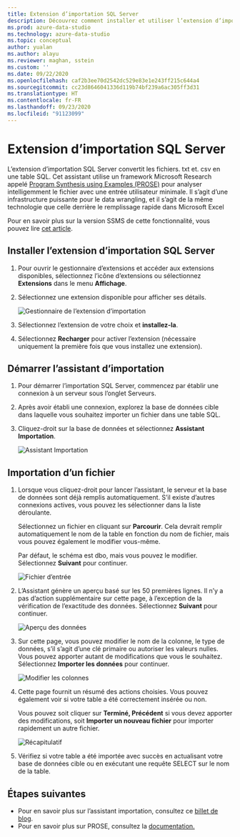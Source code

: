 ```yaml
---
title: Extension d’importation SQL Server
description: Découvrez comment installer et utiliser l’extension d’importation SQL Server pour Azure Data Studio, un assistant qui convertit les fichiers .txt et .csv en table SQL.
ms.prod: azure-data-studio
ms.technology: azure-data-studio
ms.topic: conceptual
author: yualan
ms.author: alayu
ms.reviewer: maghan, sstein
ms.custom: ''
ms.date: 09/22/2020
ms.openlocfilehash: caf2b3ee70d2542dc529e83e1e243ff215c644a4
ms.sourcegitcommit: cc23d8646041336d119b74bf239a6ac305ff3d31
ms.translationtype: HT
ms.contentlocale: fr-FR
ms.lasthandoff: 09/23/2020
ms.locfileid: "91123099"
---
```

# <a name="sql-server-import-extension"></a>Extension d’importation SQL Server

L’extension d’importation SQL Server convertit les fichiers. txt et. csv en une table SQL. Cet assistant utilise un framework Microsoft Research appelé [Program Synthesis using Examples (PROSE)](https://microsoft.github.io/prose/) pour analyser intelligemment le fichier avec une entrée utilisateur minimale. Il s’agit d’une infrastructure puissante pour le data wrangling, et il s’agit de la même technologie que celle derrière le remplissage rapide dans Microsoft Excel

Pour en savoir plus sur la version SSMS de cette fonctionnalité, vous pouvez lire [cet article](../../relational-databases/import-export/import-flat-file-wizard.md).

## <a name="install-the-sql-server-import-extension"></a>Installer l’extension d’importation SQL Server

1. Pour ouvrir le gestionnaire d’extensions et accéder aux extensions disponibles, sélectionnez l’icône d’extensions ou sélectionnez **Extensions** dans le menu **Affichage**.
2. Sélectionnez une extension disponible pour afficher ses détails.

   ![Gestionnaire de l’extension d’importation](media/sql-server-import-extension/import-wizard-install.png)

3. Sélectionnez l’extension de votre choix et **installez-la**.
4. Sélectionnez **Recharger** pour activer l’extension (nécessaire uniquement la première fois que vous installez une extension).

## <a name="start-import-wizard"></a>Démarrer l’assistant d’importation

1. Pour démarrer l’importation SQL Server, commencez par établir une connexion à un serveur sous l’onglet Serveurs.
2. Après avoir établi une connexion, explorez la base de données cible dans laquelle vous souhaitez importer un fichier dans une table SQL.
3. Cliquez-droit sur la base de données et sélectionnez **Assistant Importation**.

    ![Assistant Importation](media/sql-server-import-extension/open-import-wizard.png)

## <a name="importing-a-file"></a>Importation d’un fichier

1. Lorsque vous cliquez-droit pour lancer l’assistant, le serveur et la base de données sont déjà remplis automatiquement. S’il existe d’autres connexions actives, vous pouvez les sélectionner dans la liste déroulante. 

    Sélectionnez un fichier en cliquant sur **Parcourir**. Cela devrait remplir automatiquement le nom de la table en fonction du nom de fichier, mais vous pouvez également le modifier vous-même.

    Par défaut, le schéma est dbo, mais vous pouvez le modifier. Sélectionnez **Suivant** pour continuer.

    ![Fichier d’entrée](media/sql-server-import-extension/import-wizard-input-file.png)

2. L’Assistant génère un aperçu basé sur les 50 premières lignes. Il n’y a pas d’action supplémentaire sur cette page, à l’exception de la vérification de l’exactitude des données. Sélectionnez **Suivant** pour continuer.

    ![Aperçu des données](media/sql-server-import-extension/import-wizard-preview-data.png)

3. Sur cette page, vous pouvez modifier le nom de la colonne, le type de données, s’il s’agit d’une clé primaire ou autoriser les valeurs nulles. Vous pouvez apporter autant de modifications que vous le souhaitez. Sélectionnez **Importer les données** pour continuer.

    ![Modifier les colonnes](media/sql-server-import-extension/import-wizard-modify-columns.png)

4. Cette page fournit un résumé des actions choisies. Vous pouvez également voir si votre table a été correctement insérée ou non.

    Vous pouvez soit cliquer sur **Terminé, Précédent** si vous devez apporter des modifications, soit **Importer un nouveau fichier** pour importer rapidement un autre fichier.

    ![Récapitulatif](media/sql-server-import-extension/import-wizard-summary.png)

5. Vérifiez si votre table a été importée avec succès en actualisant votre base de données cible ou en exécutant une requête SELECT sur le nom de la table.

## <a name="next-steps"></a>Étapes suivantes

- Pour en savoir plus sur l’assistant importation, consultez ce [billet de blog](https://cloudblogs.microsoft.com/sqlserver/2018/08/30/the-august-release-of-sql-operations-studio-is-now-available/).
- Pour en savoir plus sur PROSE, consultez la [documentation.](https://microsoft.github.io/prose/)